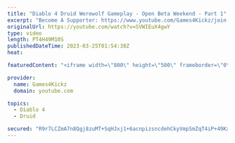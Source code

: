 ```yaml
---
title: "Diablo 4 Druid Werewolf Gameplay - Open Beta Weekend - Part 1"
excerpt: "Become A Supporter: https://www.youtube.com/Games4Kickz/join Lilith has returned to Sanctuary, summoned by a dark ritual ..."
originalUrl: https://youtube.com/watch?v=SVWIEuX4gwY
type: video
length: PT4H49M10S
publishedDateTime: 2023-03-25T01:54:38Z
heat: 

featuredContent: "<iframe width=\"800\" height=\"500\" frameborder=\"0\" src=\"https://www.youtube.com/embed/SVWIEuX4gwY\" allow=\"accelerometer; autoplay; encrypted-media; gyroscope; picture-in-picture\" allowfullscreen></iframe>"

provider:
  name: Games4Kickz
  domain: youtube.com

topics:
  - Diablo 4
  - Druid

secured: "R9r7LCZmA7n8Qgj8zuMT+SqHJxj1+6acnpizsncdehCkyVmpSmZqT4iP+49KxsV/3owLzHRy2yM8Qdw8jAl7uDgsCLJlOkKQrVxHiTS4COI5QjTEdxa9IUa6CaAHdhuyt1jM+ZGft06kGGY9zBbImvJTw4iFaG5QdRv+gf91VTfj3//cheF8knnMVYFv9b1UmIHXQuy+gRh+ZhUHePFRXdJZJE6h8K67Q1TOBdBVXJoTWbGq3rChnyiM2pY/7GVaRP3h8ClJ/TXZfkjSM+B9ykTZjRE+35cMklS81JnrVR+oujW2XzxLVWjEbuMp2S9Hw22hpLxUfUCy1IHuw3HDyXxj12ILFxm5/hoJ/Pm7pkjlr1CPDSgpm2UVGP3/miizVHza90LsZ6kqkc17mKvVPkNmXISiIlDV51UOjSQavEc=;cx1gp7HvFKW+AK8IRrpxLg=="
---
```


